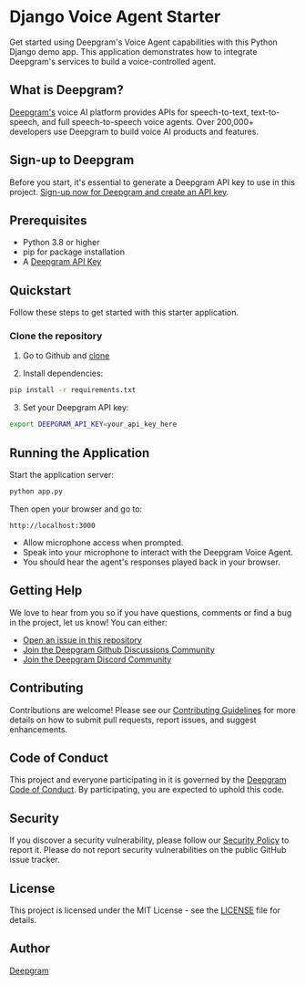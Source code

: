 # Django Voice Agent Starter

Get started using Deepgram's Voice Agent capabilities with this Python Django demo app. This application demonstrates how to integrate Deepgram's services to build a voice-controlled agent.

## What is Deepgram?

[Deepgram's](https://deepgram.com/) voice AI platform provides APIs for speech-to-text, text-to-speech, and full speech-to-speech voice agents. Over 200,000+ developers use Deepgram to build voice AI products and features.

## Sign-up to Deepgram

Before you start, it's essential to generate a Deepgram API key to use in this project. [Sign-up now for Deepgram and create an API key](https://console.deepgram.com/signup?jump=keys).

## Prerequisites

- Python 3.8 or higher
- pip for package installation
- A [Deepgram API Key](https://console.deepgram.com/signup?jump=keys)

## Quickstart

Follow these steps to get started with this starter application.

### Clone the repository

1. Go to Github and [clone](https://github.com/deepgram-starters/django-voice-agent.git)

2. Install dependencies:
```bash
pip install -r requirements.txt
```

3. Set your Deepgram API key:
```bash
export DEEPGRAM_API_KEY=your_api_key_here
```

## Running the Application

Start the application server:

```bash
python app.py
```

Then open your browser and go to:

```
http://localhost:3000
```

- Allow microphone access when prompted.
- Speak into your microphone to interact with the Deepgram Voice Agent.
- You should hear the agent's responses played back in your browser.

## Getting Help

We love to hear from you so if you have questions, comments or find a bug in the project, let us know! You can either:

- [Open an issue in this repository](https://github.com/deepgram-starters/django-voice-agent/issues/new)
- [Join the Deepgram Github Discussions Community](https://github.com/orgs/deepgram/discussions)
- [Join the Deepgram Discord Community](https://discord.gg/deepgram)

## Contributing

Contributions are welcome! Please see our [Contributing Guidelines](./CONTRIBUTING.md) for more details on how to submit pull requests, report issues, and suggest enhancements.

## Code of Conduct

This project and everyone participating in it is governed by the [Deepgram Code of Conduct](./CODE_OF_CONDUCT.md). By participating, you are expected to uphold this code.

## Security

If you discover a security vulnerability, please follow our [Security Policy](./SECURITY.md) to report it. Please do not report security vulnerabilities on the public GitHub issue tracker.

## License

This project is licensed under the MIT License - see the [LICENSE](./LICENSE) file for details.

## Author

[Deepgram](https://deepgram.com)
